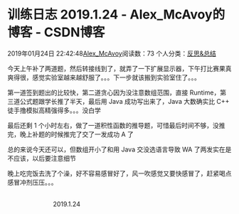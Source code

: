 # 训练日志 2019.1.24 - Alex_McAvoy的博客 - CSDN博客





2019年01月24日 22:42:48[Alex_McAvoy](https://me.csdn.net/u011815404)阅读数：73
个人分类：[反思&总结](https://blog.csdn.net/u011815404/article/category/7890816)









今天上午补了两道题，然后转接线到了，就弄了一下扩展显示器，下午打比赛果真爽得很，感觉实验室越来越舒服了。。。下一步就该搬到实验室住了。。。

第一道签到题出的比较快，第二道贪心因为没注意数组范围，直接 Runtime，第三道公式题跟学长推了半天，最后用 Java 成功写出来了，Java 大数确实比 C++ 徒手撸模拟高精强得多。。。没白学

最后还剩 1 个小时左右，做了一道积性函数的推导题，可惜最后时间不够，没推完，晚上补题的时候推完了交了一发成功 A 了

总的来说今天还可以，但数组开小了和用 Java 交没选语言导致 WA 了两发实在是不应该，以后要注意细节

晚上吃完饭去洗了个澡，好不容易感冒好了，风一吹感觉又要快感冒了，赶紧喝点感冒冲剂压压。。。

                                                                                                                                                          2019.1.24



